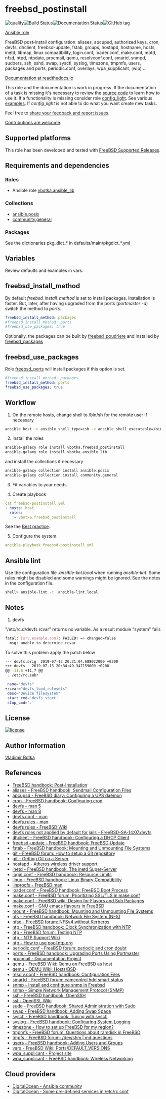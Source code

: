 # freebsd_postinstall

[![quality](https://img.shields.io/ansible/quality/27910)](https://galaxy.ansible.com/vbotka/freebsd_postinstall)[![Build Status](https://app.travis-ci.com/vbotka/ansible-freebsd-postinstall.svg?branch=master)](https://app.travis-ci.com/vbotka/ansible-freebsd-postinstall)[![Documentation Status](https://readthedocs.org/projects/docs/badge/?version=latest)](https://ansible-freebsd-postinstall.readthedocs.io/en/latest/)[![GitHub tag](https://img.shields.io/github/v/tag/vbotka/ansible-freebsd-postinstall)](https://github.com/vbotka/ansible-freebsd-postinstall/tags)

[Ansible role](https://galaxy.ansible.com/vbotka/freebsd_postinstall/)

FreeBSD post-install configuration: aliases, apcupsd, authorized keys,
cron, devfs, dhclient, freebsd-update, fstab, groups, hostapd,
hostname, hosts, inetd, libmap, linux compatibility, login.conf,
loader.conf, make.conf, motd, nfsd, ntpd, ntpdate, procmail, qemu,
resolvconf.conf, smartd, snmpd, sudoers, ssh, sshd, swap, sysctl,
syslog, timezone, tmpmfs, users, packages and ports, periodic.conf,
overlays, wpa_supplicant, (wip) ...

[Documentation at readthedocs.io](https://ansible-freebsd-postinstall.readthedocs.io)

This role and the documentation is work in progress. If the documentation of a task is missing it's necessary to review the [source code](https://github.com/vbotka/ansible-freebsd-postinstall/tree/master/tasks) to learn how to use it. If a functionality is missing consider role [config_light](https://galaxy.ansible.com/vbotka/config_light). See various [examples](https://github.com/vbotka/ansible-config-light/tree/master/contrib). If *config_light* is not able to do what you want create new tasks.

Feel free to [share your feedback and report issues](https://github.com/vbotka/ansible-freebsd-postinstall/issues).

[Contributions are welcome](https://github.com/firstcontributions/first-contributions).


## Supported platforms

This role has been developed and tested with [FreeBSD Supported Releases](https://www.freebsd.org/releases/).


## Requirements and dependencies

### Roles

* Ansible role [vbotka.ansible_lib](https://galaxy.ansible.com/vbotka/ansible_lib)

### Collections

* [ansible.posix](https://github.com/ansible-collections/ansible.posix)
* [community.general](https://github.com/ansible-collections/community.general)

### Packages

See the dictionaries pkg_dict_* in defaults/main/pkgdict_*.yml


## Variables

Review defaults and examples in vars.


## freebsd_install_method

By default *freebsd_install_method* is set to install
packages. Installation is faster. But, later, after having upgraded
from the ports (*portmaster -a*) switch the method to *ports*.

```yaml
freebsd_install_method: packages
#freebsd_install_method: ports
#freebsd_use_packages: true
```

Optionally, the packages can be built by [freebsd_poudriere](https://galaxy.ansible.com/vbotka/freebsd_poudriere) and installed by [freebsd_packages](https://galaxy.ansible.com/vbotka/freebsd_packages)


## freebsd_use_packages

Role [freebsd_ports](https://galaxy.ansible.com/vbotka/freebsd_ports) will install packages if this option is set.

```yaml
#freebsd_install_method: packages
freebsd_install_method: ports
freebsd_use_packages: true
```


## Workflow

1) On the remote hosts, change shell to /bin/sh for the remote user if necessary

```bash
ansible host -e ansible_shell_type=csh -e ansible_shell_executable=/bin/csh -a 'sudo pw usermod user -s /bin/sh'
```

2) Install the roles

```bash
ansible-galaxy role install vbotka.freebsd_postinstall
ansible-galaxy role install vbotka.ansible_lib
```

and install the collections if necessary

```bash
ansible-galaxy collection install ansible.posix
ansible-galaxy collection install community.general
```

3) Fit variables to your needs.

4) Create playbook

```yaml
cat freebsd-postinstall.yml
- hosts: host
  roles:
    - vbotka.freebsd_postinstall
```

See the [Best practice](https://ansible-freebsd-postinstall.readthedocs.io/en/latest/guide-best-practice.html).

5) Configure the system

```yaml
ansible-playbook freebsd-postinstall.yml
```


## Ansible lint

Use the configuration file *.ansible-lint.local* when running
*ansible-lint*. Some rules might be disabled and some warnings might
be ignored. See the notes in the configuration file.

```bash
shell> ansible-lint -c .ansible-lint.local
```


## Notes

1) devfs

"/etc/rc.d/devfs rcvar" returns no variable. As a result module "system" fails

```bash
fatal: [srv.example.com]: FAILED! => changed=false
  msg: unable to determine rcvar
```

To solve this problem apply the patch below

```bash
--- devfs.orig	2019-07-13 20:31:04.688022000 +0200
+++ devfs	2019-07-13 20:34:49.347159000 +0200
@@ -11,6 +11,7 @@
 . /etc/rc.subr

 name="devfs"
+rcvar="devfs_load_rulesets"
 desc="Device filesystem"
 start_cmd='devfs_start'
 stop_cmd=':'
```


## License

[![license](https://img.shields.io/badge/license-BSD-red.svg)](https://www.freebsd.org/doc/en/articles/bsdl-gpl/article.html)


## Author Information

[Vladimir Botka](https://botka.info)


## References

- [FreeBSD handbook: Post-Installation](https://docs.freebsd.org/en/books/handbook/bsdinstall/#bsdinstall-post)
- [aliases - FreeBSD handbook: Sendmail Configuration Files](https://docs.freebsd.org/en/books/handbook/mail/#sendmail)
- [apcupsd - FreeBSD diary: Configuring a UPS daemon](http://www.freebsddiary.org/apcupsd.php)
- [cron - FreeBSD handbook: Configuring cron](https://docs.freebsd.org/en/books/handbook/config/#configtuning-cron)
- [devfs - man 5](https://www.freebsd.org/cgi/man.cgi?query=devfs&sektion=5)
- [devfs - man 8](https://www.freebsd.org/cgi/man.cgi?query=devfs&sektion=8)
- [devfs.conf - man](https://www.freebsd.org/cgi/man.cgi?devfs.conf)
- [devfs.rules - man](https://www.freebsd.org/cgi/man.cgi?query=devfs.rules&sektion=5&n=1)
- [devfs rules - FreeBSD Wiki](https://forums.freebsd.org/threads/devfs-rules.56172/)
- [devfs rules not applied by default for jails - FreeBSD-SA-14:07.devfs](https://www.freebsd.org/security/advisories/FreeBSD-SA-14:07.devfs.asc)
- [dhclient - FreeBSD handbook: Configuring a DHCP Client](https://docs.freebsd.org/en/books/handbook/network-servers/#network-dhcp)
- [freebsd-update - FreeBSD handbook: FreeBSD Update](https://docs.freebsd.org/en/books/handbook/cutting-edge/#updating-upgrading-freebsdupdate)
- [fstab - FreeBSD handbook: Mounting and Unmounting File Systems](https://docs.freebsd.org/en/books/handbook/basics/#mount-unmount)
- [git - FreeBSD forum: How to setup a Git repository](https://forums.freebsd.org/threads/10810/)
- [git - Getting Git on a Server](https://git-scm.com/book/ch4-2.html)
- [hostapd - Atheros wireless driver support](https://wiki.freebsd.org/dev/ath%284%29)
- [inetd - FreeBSD handbook: The inetd Super-Server](https://docs.freebsd.org/en/books/handbook/network-servers/#network-inetd)
- [login.conf - FreeBSD handbook: Resource Limits](https://docs.freebsd.org/en/books/handbook/security/#security-resourcelimits)
- [linux - FreeBSD handbook: Linux Binary Compatibility](https://docs.freebsd.org/en/books/handbook/linuxemu/)
- [linprocfs - FreeBSD man](https://www.freebsd.org/cgi/man.cgi?linprocfs(5))
- [loader.conf - FreeBSD handbook: FreeBSD Boot Process](https://docs.freebsd.org/en/books/handbook/boot/#boot-introduction)
- [make.conf - FreeBSD forum: Prioritizing SSL/TLS in make.conf](https://forums.freebsd.org/threads/62930/)
- [make.conf - FreeBSD wiki: Design for Flavors and Sub Packages](https://wiki.freebsd.org/Ports/FlavorsAndSubPackages)
- [make.conf - GNU emacs flavours in FreeBSD](https://ximalas.info/2018/02/02/gnu-emacs-flavours-in-freebsd/)
- [mount - FreeBSD handbook: Mounting and Unmounting File Systems](https://docs.freebsd.org/en/books/handbook/basics/#mount-unmount)
- [nfs - FreeBSD handbook: Network File System (NFS)](https://docs.freebsd.org/en/books/handbook/network-servers/#network-nfs)
- [nfsd - FreeBSD forum: NFSv4 without Kerberos](https://forums.freebsd.org/threads/nfsv4-without-kerberos.71899/)
- [ntp - FreeBSD handbook: Clock Synchronization with NTP](https://docs.freebsd.org/en/books/handbook/network-servers/#network-ntp)
- [ntp - FreeBSD forum: Testing NTP](https://forums.freebsd.org/threads/41874/)
- [ntp - NTP Support Wiki](http://support.ntp.org/bin/view/Main/WebHome)
- [ntp - How to use pool.ntp.org](http://www.pool.ntp.org/en/use.html)
- [periodic.conf - FreeBSD forum: periodic and cron doubt](https://forums.freebsd.org/threads/periodic-and-cron-doubt.27471/)
- [ports - FreeBSD handbook: Upgrading Ports Using Portmaster](https://docs.freebsd.org/en/books/handbook/ports/#ports-using)
- [procmail - Documentation Project](http://pm-doc.sourceforge.net/)
- [qemu - FreeBSD Wiki: Qemu on FreeBSD as host](https://wiki.freebsd.org/qemu)
- [qemu - QEMU Wiki: Hosts/BSD](https://wiki.qemu.org/Hosts/BSD)
- [resolv.conf - FreeBSD handbook: Configuration Files](https://docs.freebsd.org/en/books/handbook/config/#configtuning-configfiles)
- [smartd - FreeBSD forum: camcontrol hdd smart status](https://forums.freebsd.org/threads/camcontrol-hdd-smart-status.65306/)
- [snmp - Install and configure snmp in Freebsd](http://blog.up-link.ro/freebsd-how-to-install-and-configure-snmp-in-freebsd/)
- [snmp - Simple Network Management Protocol (SNMP)](http://www.net-snmp.org/)
- [ssh - FreeBSD handbook: OpenSSH](https://docs.freebsd.org/en/books/handbook/security/#openssh)
- [ssl - OpenSSL Wiki](https://wiki.freebsd.org/OpenSSL)
- [sudo - FreeBSD handbook: Shared Administration with Sudo](https://docs.freebsd.org/en/books/handbook/security/#security-sudo)
- [swap - FreeBSD handbook: Adding Swap Space](https://docs.freebsd.org/en/books/handbook/config/#adding-swap-space)
- [sysctl - FreeBSD handbook: Tuning with sysctl](https://docs.freebsd.org/en/books/handbook/config/#configtuning-sysctl)
- [syslog - FreeBSD handbook: Configuring System Logging](https://docs.freebsd.org/en/books/handbook/config/#configtuning-syslog)
- [timezone - How to set up FreeBSD for my region?](https://unix.stackexchange.com/questions/34567/how-to-set-up-freebsd-for-my-region)
- [tmpmfs - FreeBSD forum: Questions about ramdisk in FreeBSD](https://forums.freebsd.org/threads/questions-about-ramdisk-in-freebsd.20345/)
- [tmpfs - FreeBSD forum: /dev/shm | md questions](https://forums.freebsd.org/threads/tmpfs-dev-shm-md-questions.45210/)
- [users - FreeBSD handbook: Adding Users and Groups](https://docs.freebsd.org/en/books/porters-handbook/special/#users-and-groups)
- [vars - FreeBSD Wiki: Ports/DEFAULT_VERSIONS](https://wiki.freebsd.org/Ports/DEFAULT_VERSIONS)
- [wpa_supplicant - Project site](https://w1.fi/wpa_supplicant/)
- [wpa_supplicant - FreeBSD handbook: Wireless Networking](https://docs.freebsd.org/en/books/handbook/advanced-networking/#network-wireless)


## Cloud providers

- [DigitalOcean - Ansible community](https://www.digitalocean.com/community/tags/ansible)
- [DigitalOcean - Some pre-defined services in /etc/rc.conf](https://www.digitalocean.com/community/questions/some-pre-defined-services-in-etc-rc-conf-i-want-to-remove-in-freebsd)
